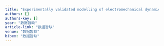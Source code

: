 ```yaml
---
title: "Experimentally validated modelling of electromechanical dynamics on local magnetic actuation system for abdominal surgery"
authors: []
authors-key: []
year: "数据暂缺"
article-link: "数据暂缺"
venue: "数据暂缺"
bibex: "数据暂缺"
---
```

